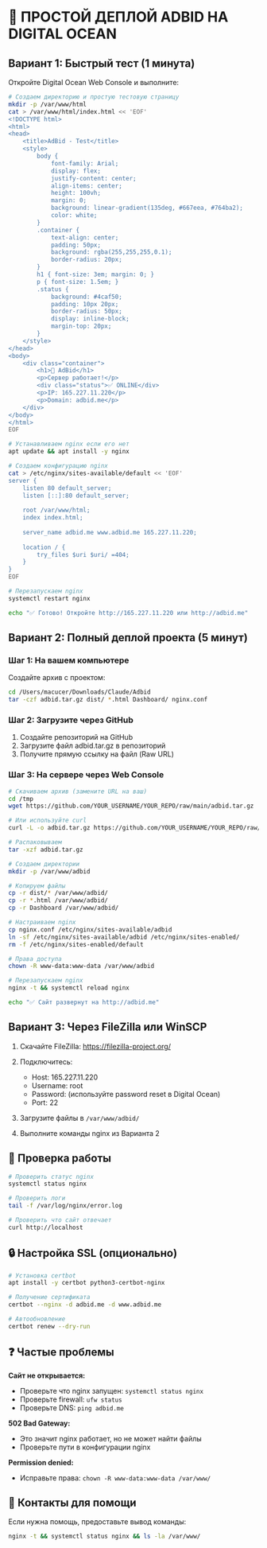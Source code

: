 # 🚀 ПРОСТОЙ ДЕПЛОЙ ADBID НА DIGITAL OCEAN

## Вариант 1: Быстрый тест (1 минута)

Откройте Digital Ocean Web Console и выполните:

```bash
# Создаем директорию и простую тестовую страницу
mkdir -p /var/www/html
cat > /var/www/html/index.html << 'EOF'
<!DOCTYPE html>
<html>
<head>
    <title>AdBid - Test</title>
    <style>
        body { 
            font-family: Arial; 
            display: flex; 
            justify-content: center; 
            align-items: center; 
            height: 100vh;
            margin: 0;
            background: linear-gradient(135deg, #667eea, #764ba2);
            color: white;
        }
        .container {
            text-align: center;
            padding: 50px;
            background: rgba(255,255,255,0.1);
            border-radius: 20px;
        }
        h1 { font-size: 3em; margin: 0; }
        p { font-size: 1.5em; }
        .status { 
            background: #4caf50; 
            padding: 10px 20px; 
            border-radius: 50px;
            display: inline-block;
            margin-top: 20px;
        }
    </style>
</head>
<body>
    <div class="container">
        <h1>🚀 AdBid</h1>
        <p>Сервер работает!</p>
        <div class="status">✅ ONLINE</div>
        <p>IP: 165.227.11.220</p>
        <p>Domain: adbid.me</p>
    </div>
</body>
</html>
EOF

# Устанавливаем nginx если его нет
apt update && apt install -y nginx

# Создаем конфигурацию nginx
cat > /etc/nginx/sites-available/default << 'EOF'
server {
    listen 80 default_server;
    listen [::]:80 default_server;
    
    root /var/www/html;
    index index.html;
    
    server_name adbid.me www.adbid.me 165.227.11.220;
    
    location / {
        try_files $uri $uri/ =404;
    }
}
EOF

# Перезапускаем nginx
systemctl restart nginx

echo "✅ Готово! Откройте http://165.227.11.220 или http://adbid.me"
```

## Вариант 2: Полный деплой проекта (5 минут)

### Шаг 1: На вашем компьютере
Создайте архив с проектом:

```bash
cd /Users/macucer/Downloads/Claude/Adbid
tar -czf adbid.tar.gz dist/ *.html Dashboard/ nginx.conf
```

### Шаг 2: Загрузите через GitHub

1. Создайте репозиторий на GitHub
2. Загрузите файл adbid.tar.gz в репозиторий
3. Получите прямую ссылку на файл (Raw URL)

### Шаг 3: На сервере через Web Console

```bash
# Скачиваем архив (замените URL на ваш)
cd /tmp
wget https://github.com/YOUR_USERNAME/YOUR_REPO/raw/main/adbid.tar.gz

# Или используйте curl
curl -L -o adbid.tar.gz https://github.com/YOUR_USERNAME/YOUR_REPO/raw/main/adbid.tar.gz

# Распаковываем
tar -xzf adbid.tar.gz

# Создаем директории
mkdir -p /var/www/adbid

# Копируем файлы
cp -r dist/* /var/www/adbid/
cp -r *.html /var/www/adbid/
cp -r Dashboard /var/www/adbid/

# Настраиваем nginx
cp nginx.conf /etc/nginx/sites-available/adbid
ln -sf /etc/nginx/sites-available/adbid /etc/nginx/sites-enabled/
rm -f /etc/nginx/sites-enabled/default

# Права доступа
chown -R www-data:www-data /var/www/adbid

# Перезапускаем nginx
nginx -t && systemctl reload nginx

echo "✅ Сайт развернут на http://adbid.me"
```

## Вариант 3: Через FileZilla или WinSCP

1. Скачайте FileZilla: https://filezilla-project.org/
2. Подключитесь:
   - Host: 165.227.11.220
   - Username: root
   - Password: (используйте password reset в Digital Ocean)
   - Port: 22

3. Загрузите файлы в `/var/www/adbid/`
4. Выполните команды nginx из Варианта 2

## 🔧 Проверка работы

```bash
# Проверить статус nginx
systemctl status nginx

# Проверить логи
tail -f /var/log/nginx/error.log

# Проверить что сайт отвечает
curl http://localhost
```

## 🔒 Настройка SSL (опционально)

```bash
# Установка certbot
apt install -y certbot python3-certbot-nginx

# Получение сертификата
certbot --nginx -d adbid.me -d www.adbid.me

# Автообновление
certbot renew --dry-run
```

## ❓ Частые проблемы

**Сайт не открывается:**
- Проверьте что nginx запущен: `systemctl status nginx`
- Проверьте firewall: `ufw status`
- Проверьте DNS: `ping adbid.me`

**502 Bad Gateway:**
- Это значит nginx работает, но не может найти файлы
- Проверьте пути в конфигурации nginx

**Permission denied:**
- Исправьте права: `chown -R www-data:www-data /var/www/`

## 📱 Контакты для помощи

Если нужна помощь, предоставьте вывод команды:
```bash
nginx -t && systemctl status nginx && ls -la /var/www/
```